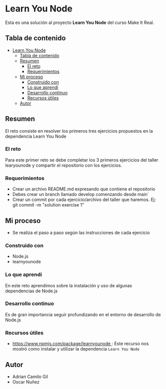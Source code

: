 # Learn You Node

Esta es una solución al proyecto **Learn You Node** del curso Make It Real.

## Tabla de contenido

- [Learn You Node](#learn-you-node)
  - [Tabla de contenido](#tabla-de-contenido)
  - [Resumen](#resumen)
    - [El reto](#el-reto)
    - [Requerimientos](#requerimientos)
  - [Mi proceso](#mi-proceso)
    - [Construido con](#construido-con)
    - [Lo que aprendí](#lo-que-aprendí)
    - [Desarrollo continuo](#desarrollo-continuo)
    - [Recursos útiles](#recursos-útiles)
  - [Autor](#autor)

## Resumen

El reto consiste en resolver los primeros tres ejercicios propuestos en la dependencia Learn You Node

### El reto

Para este primer reto se debe completar los 3 primeros ejercicios del taller learyounode y compartir el repositorio con los ejercicios.

### Requerimientos

- Crear un archivo README.md expresando que contiene el repositorio
- Debes crear un branch llamado develop comenzando desde main`
- Crear un commit por cada ejercicio/archivo del taller que haremos. Ej: git commit -m "solution exercise 1"

## Mi proceso

- Se realiza el paso a paso según las instrucciones de cada ejercicio

### Construido con

- Node.js
- learnyounode

### Lo que aprendí

En este reto aprendimos sobre la instalación y uso de algunas dependencias de Node.js

### Desarrollo continuo

Es de gran importancia seguir profundizando en el entorno de desarrollo de Node.js

### Recursos útiles

- [ https://www.npmjs.com/package/learnyounode ](https://www.npmjs.com/package/learnyounode): Este recurso nos mostró como instalar y utilizar la dependencia `Learn You Node`

## Autor

- Adrian Camilo Gil
- Oscar Nuñez
